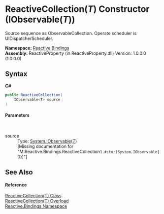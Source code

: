 # ReactiveCollection(*T*) Constructor (IObservable(*T*))
 

Source sequence as ObservableCollection. Operate scheduler is UIDispatcherScheduler.

**Namespace:**&nbsp;<a href="c3971206-685a-088e-bb60-d89f59135b99">Reactive.Bindings</a><br />**Assembly:**&nbsp;ReactiveProperty (in ReactiveProperty.dll) Version: 1.0.0.0 (1.0.0.0)

## Syntax

**C#**<br />
``` C#
public ReactiveCollection(
	IObservable<T> source
)
```


#### Parameters
&nbsp;<dl><dt>source</dt><dd>Type: <a href="http://msdn2.microsoft.com/en-us/library/dd990377" target="_blank">System.IObservable</a>(<a href="a71c46d1-d600-289a-5bd8-794208b350a7">*T*</a>)<br />\[Missing <param name="source"/> documentation for "M:Reactive.Bindings.ReactiveCollection`1.#ctor(System.IObservable{`0})"\]</dd></dl>

## See Also


#### Reference
<a href="a71c46d1-d600-289a-5bd8-794208b350a7">ReactiveCollection(T) Class</a><br /><a href="c648b1ac-dae7-f0ed-7b4d-04f4bb275db1">ReactiveCollection(T) Overload</a><br /><a href="c3971206-685a-088e-bb60-d89f59135b99">Reactive.Bindings Namespace</a><br />